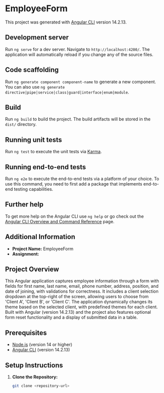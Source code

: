 # EmployeeForm

This project was generated with [Angular CLI](https://github.com/angular/angular-cli) version 14.2.13.

## Development server

Run `ng serve` for a dev server. Navigate to `http://localhost:4200/`. The application will automatically reload if you change any of the source files.

## Code scaffolding

Run `ng generate component component-name` to generate a new component. You can also use `ng generate directive|pipe|service|class|guard|interface|enum|module`.

## Build

Run `ng build` to build the project. The build artifacts will be stored in the `dist/` directory.

## Running unit tests

Run `ng test` to execute the unit tests via [Karma](https://karma-runner.github.io).

## Running end-to-end tests

Run `ng e2e` to execute the end-to-end tests via a platform of your choice. To use this command, you need to first add a package that implements end-to-end testing capabilities.

## Further help

To get more help on the Angular CLI use `ng help` or go check out the [Angular CLI Overview and Command Reference](https://angular.io/cli) page.

## Additional Information

- **Project Name:** EmployeeForm
- **Assignment:**

## Project Overview

This Angular application captures employee information through a form with fields for first name, last name, email, phone number, address, position, and date of joining, with validations for correctness. It includes a client selection dropdown at the top-right of the screen, allowing users to choose from 'Client A', 'Client B', or 'Client C'. The application dynamically changes its theme based on the selected client, with predefined themes for each client. Built with Angular (version 14.2.13) and the project also features optional form reset functionality and a display of submitted data in a table.

## Prerequisites

- [Node.js](https://nodejs.org/) (version 14 or higher)
- [Angular CLI](https://angular.io/cli) (version 14.2.13)

## Setup Instructions

1. **Clone the Repository:**
   ```bash
   git clone <repository-url>
